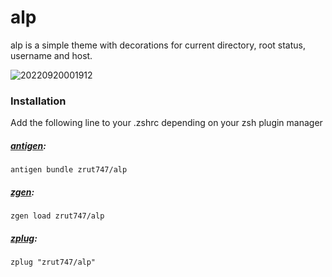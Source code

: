 # alp

alp is a simple theme with decorations for current directory, root status, username and host.

![20220920001912](https://img-1302660330.cos.ap-shanghai.myqcloud.com/20220920001912.png)

### Installation

Add the following line to your .zshrc depending on your zsh plugin manager

##### [antigen](https://github.com/zsh-users/antigen):

    antigen bundle zrut747/alp

##### [zgen](https://github.com/tarjoilija/zgen):

    zgen load zrut747/alp

##### [zplug](https://github.com/zplug/zplug):

    zplug "zrut747/alp"
